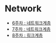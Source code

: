 # Network

-   [6주차 : 네트워크계층](https://www.notion.so/Network-faf56274a8a345a5bf0a1fc832219227)
-   [7주차 : 네트워크계층](https://www.notion.so/Nework-5-6-9090be03156f4188850cfa0afd2ad8c3)
-   [8주차 : 링크계층](https://chlorinated-koi-491.notion.site/Link-810e39d7149b4471a14a74baa149d808)
